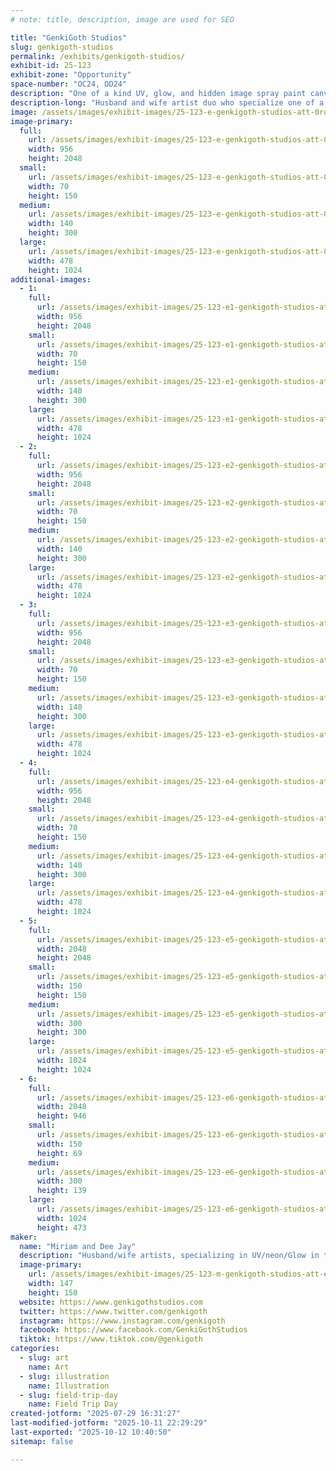 ```yaml
---
# note: title, description, image are used for SEO

title: "GenkiGoth Studios"
slug: genkigoth-studios
permalink: /exhibits/genkigoth-studios/
exhibit-id: 25-123
exhibit-zone: "Opportunity"
space-number: "OC24, OD24"
description: "One of a kind UV, glow, and hidden image spray paint canvases, celebrating all things nerdy!"
description-long: "Husband and wife artist duo who specialize one of a kind spray painted canvas and mural art, specializing in neon, UV and glow in the dark hidden imagery, centered around anime, video games, and pop culture fandoms."
image: /assets/images/exhibit-images/25-123-e-genkigoth-studios-att-0roqbeezcfj3zrmy6w-fxrbd3sx-xtnspce-wp2hwvc-140x300.jpeg
image-primary: 
  full:
    url: /assets/images/exhibit-images/25-123-e-genkigoth-studios-att-0roqbeezcfj3zrmy6w-fxrbd3sx-xtnspce-wp2hwvc-full.jpeg
    width: 956
    height: 2048
  small:
    url: /assets/images/exhibit-images/25-123-e-genkigoth-studios-att-0roqbeezcfj3zrmy6w-fxrbd3sx-xtnspce-wp2hwvc-70x150.jpeg
    width: 70
    height: 150
  medium:
    url: /assets/images/exhibit-images/25-123-e-genkigoth-studios-att-0roqbeezcfj3zrmy6w-fxrbd3sx-xtnspce-wp2hwvc-140x300.jpeg
    width: 140
    height: 300
  large:
    url: /assets/images/exhibit-images/25-123-e-genkigoth-studios-att-0roqbeezcfj3zrmy6w-fxrbd3sx-xtnspce-wp2hwvc-478x1024.jpeg
    width: 478
    height: 1024
additional-images: 
  - 1:
    full:
      url: /assets/images/exhibit-images/25-123-e1-genkigoth-studios-att-06tkzxy3t364gxjxubvmulhoxtiypvr1cqyddxji3sg-full.jpeg
      width: 956
      height: 2048
    small:
      url: /assets/images/exhibit-images/25-123-e1-genkigoth-studios-att-06tkzxy3t364gxjxubvmulhoxtiypvr1cqyddxji3sg-70x150.jpeg
      width: 70
      height: 150
    medium:
      url: /assets/images/exhibit-images/25-123-e1-genkigoth-studios-att-06tkzxy3t364gxjxubvmulhoxtiypvr1cqyddxji3sg-140x300.jpeg
      width: 140
      height: 300
    large:
      url: /assets/images/exhibit-images/25-123-e1-genkigoth-studios-att-06tkzxy3t364gxjxubvmulhoxtiypvr1cqyddxji3sg-478x1024.jpeg
      width: 478
      height: 1024
  - 2:
    full:
      url: /assets/images/exhibit-images/25-123-e2-genkigoth-studios-att-lptzdbkdbefjwnq7izi23-u1lqrwgqcw-1gh3wiwlbs-full.jpeg
      width: 956
      height: 2048
    small:
      url: /assets/images/exhibit-images/25-123-e2-genkigoth-studios-att-lptzdbkdbefjwnq7izi23-u1lqrwgqcw-1gh3wiwlbs-70x150.jpeg
      width: 70
      height: 150
    medium:
      url: /assets/images/exhibit-images/25-123-e2-genkigoth-studios-att-lptzdbkdbefjwnq7izi23-u1lqrwgqcw-1gh3wiwlbs-140x300.jpeg
      width: 140
      height: 300
    large:
      url: /assets/images/exhibit-images/25-123-e2-genkigoth-studios-att-lptzdbkdbefjwnq7izi23-u1lqrwgqcw-1gh3wiwlbs-478x1024.jpeg
      width: 478
      height: 1024
  - 3:
    full:
      url: /assets/images/exhibit-images/25-123-e3-genkigoth-studios-att-xgmodeyx3zautz1uiqdcre-w60kxqk7yjf51a0va0e0-full.jpeg
      width: 956
      height: 2048
    small:
      url: /assets/images/exhibit-images/25-123-e3-genkigoth-studios-att-xgmodeyx3zautz1uiqdcre-w60kxqk7yjf51a0va0e0-70x150.jpeg
      width: 70
      height: 150
    medium:
      url: /assets/images/exhibit-images/25-123-e3-genkigoth-studios-att-xgmodeyx3zautz1uiqdcre-w60kxqk7yjf51a0va0e0-140x300.jpeg
      width: 140
      height: 300
    large:
      url: /assets/images/exhibit-images/25-123-e3-genkigoth-studios-att-xgmodeyx3zautz1uiqdcre-w60kxqk7yjf51a0va0e0-478x1024.jpeg
      width: 478
      height: 1024
  - 4:
    full:
      url: /assets/images/exhibit-images/25-123-e4-genkigoth-studios-att-xxs373sdknimmdqmfn6punkoh4oyltttgu2cfq6qfpw-full.jpeg
      width: 956
      height: 2048
    small:
      url: /assets/images/exhibit-images/25-123-e4-genkigoth-studios-att-xxs373sdknimmdqmfn6punkoh4oyltttgu2cfq6qfpw-70x150.jpeg
      width: 70
      height: 150
    medium:
      url: /assets/images/exhibit-images/25-123-e4-genkigoth-studios-att-xxs373sdknimmdqmfn6punkoh4oyltttgu2cfq6qfpw-140x300.jpeg
      width: 140
      height: 300
    large:
      url: /assets/images/exhibit-images/25-123-e4-genkigoth-studios-att-xxs373sdknimmdqmfn6punkoh4oyltttgu2cfq6qfpw-478x1024.jpeg
      width: 478
      height: 1024
  - 5:
    full:
      url: /assets/images/exhibit-images/25-123-e5-genkigoth-studios-att-eotnihw6ptccyxz-rkfmwvppon0ftd7faytzjovqy-e-full.jpeg
      width: 2048
      height: 2048
    small:
      url: /assets/images/exhibit-images/25-123-e5-genkigoth-studios-att-eotnihw6ptccyxz-rkfmwvppon0ftd7faytzjovqy-e-150x150.jpeg
      width: 150
      height: 150
    medium:
      url: /assets/images/exhibit-images/25-123-e5-genkigoth-studios-att-eotnihw6ptccyxz-rkfmwvppon0ftd7faytzjovqy-e-300x300.jpeg
      width: 300
      height: 300
    large:
      url: /assets/images/exhibit-images/25-123-e5-genkigoth-studios-att-eotnihw6ptccyxz-rkfmwvppon0ftd7faytzjovqy-e-1024x1024.jpeg
      width: 1024
      height: 1024
  - 6:
    full:
      url: /assets/images/exhibit-images/25-123-e6-genkigoth-studios-att-5mmwhnlsjpcvsa0nlowowrnuxuhljxtqf7gtfm6-p90-full.jpeg
      width: 2048
      height: 946
    small:
      url: /assets/images/exhibit-images/25-123-e6-genkigoth-studios-att-5mmwhnlsjpcvsa0nlowowrnuxuhljxtqf7gtfm6-p90-150x69.jpeg
      width: 150
      height: 69
    medium:
      url: /assets/images/exhibit-images/25-123-e6-genkigoth-studios-att-5mmwhnlsjpcvsa0nlowowrnuxuhljxtqf7gtfm6-p90-300x139.jpeg
      width: 300
      height: 139
    large:
      url: /assets/images/exhibit-images/25-123-e6-genkigoth-studios-att-5mmwhnlsjpcvsa0nlowowrnuxuhljxtqf7gtfm6-p90-1024x473.jpeg
      width: 1024
      height: 473
maker: 
  name: "Miriam and Dee Jay"
  description: "Husband/wife artists, specializing in UV/neon/Glow in the dark spray painted art centering around anime, video games, and pop culture fandoms"
  image-primary:
    url: /assets/images/exhibit-images/25-123-m-genkigoth-studios-att-e9qbyusegiedihihn8bjjjnklmc1oa8c7qy2u6rt0nk-293x300.jpeg
    width: 147
    height: 150
  website: https://www.genkigothstudios.com
  twitter: https://www.twitter.com/genkigoth
  instagram: https://www.instagram.com/genkigoth
  facebook: https://www.facebook.com/GenkiGothStudios
  tiktok: https://www.tiktok.com/@genkigoth
categories: 
  - slug: art
    name: Art
  - slug: illustration
    name: Illustration
  - slug: field-trip-day
    name: Field Trip Day
created-jotform: "2025-07-29 16:31:27"
last-modified-jotform: "2025-10-11 22:29:29"
last-exported: "2025-10-12 10:40:50"
sitemap: false

---
```

